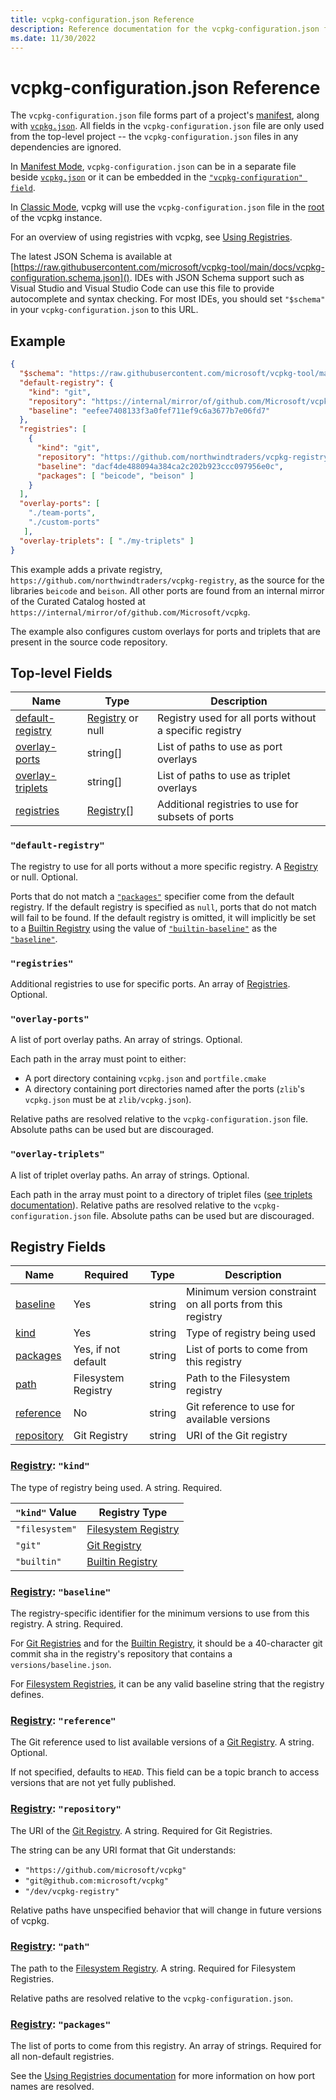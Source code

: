 ```yaml
---
title: vcpkg-configuration.json Reference
description: Reference documentation for the vcpkg-configuration.json file format
ms.date: 11/30/2022
---
```

# vcpkg-configuration.json Reference

The `vcpkg-configuration.json` file forms part of a project's [manifest](../users/manifests.md), along with [`vcpkg.json`](vcpkg-json.md). All fields in the `vcpkg-configuration.json` file are only used from the top-level project -- the `vcpkg-configuration.json` files in any dependencies are ignored.

In [Manifest Mode](../users/manifests.md), `vcpkg-configuration.json` can be in a separate file beside [`vcpkg.json`](vcpkg-json.md) or it can be embedded in the [`"vcpkg-configuration" field`](vcpkg-json.md#vcpkg-configuration).

In [Classic Mode](../users/classic-mode.md), vcpkg will use the `vcpkg-configuration.json` file in the [root](../commands/common-options.md#vcpkg-root) of the vcpkg instance.

For an overview of using registries with vcpkg, see [Using Registries](../users/registries.md).

The latest JSON Schema is available at [https://raw.githubusercontent.com/microsoft/vcpkg-tool/main/docs/vcpkg-configuration.schema.json](). IDEs with JSON Schema support such as Visual Studio and Visual Studio Code can use this file to provide autocomplete and syntax checking. For most IDEs, you should set `"$schema"` in your `vcpkg-configuration.json` to this URL.

## Example

```json
{
  "$schema": "https://raw.githubusercontent.com/microsoft/vcpkg-tool/main/docs/vcpkg-configuration.schema.json",
  "default-registry": {
    "kind": "git",
    "repository": "https://internal/mirror/of/github.com/Microsoft/vcpkg",
    "baseline": "eefee7408133f3a0fef711ef9c6a3677b7e06fd7"
  },
  "registries": [
    {
      "kind": "git",
      "repository": "https://github.com/northwindtraders/vcpkg-registry",
      "baseline": "dacf4de488094a384ca2c202b923ccc097956e0c",
      "packages": [ "beicode", "beison" ]
    }
  ],
  "overlay-ports": [
    "./team-ports",
    "./custom-ports"
   ],
  "overlay-triplets": [ "./my-triplets" ]
}
```
This example adds a private registry, `https://github.com/northwindtraders/vcpkg-registry`, as the source for the libraries `beicode` and `beison`. All other ports are found from an internal mirror of the Curated Catalog hosted at `https://internal/mirror/of/github.com/Microsoft/vcpkg`.

The example also configures custom overlays for ports and triplets that are present in the source code repository.

## Top-level Fields

| Name | Type   | Description |
|------|--------|-------------|
| [default-registry](#default-registry) | [Registry][] or null | Registry used for all ports without a specific registry |
| [overlay-ports](#overlay-ports) | string[] | List of paths to use as port overlays |
| [overlay-triplets](#overlay-triplets) | string[] | List of paths to use as triplet overlays |
| [registries](#registries) | [Registry][][] | Additional registries to use for subsets of ports |

### <a name="default-registry"></a> `"default-registry"`

The registry to use for all ports without a more specific registry. A [Registry][] or null. Optional.

Ports that do not match a [`"packages"`](#registry-packages) specifier come from the default registry. If the default registry is specified as `null`, ports that do not match will fail to be found. If the default registry is omitted, it will implicitly be set to a [Builtin Registry][] using the value of [`"builtin-baseline"`](vcpkg-json.md#builtin-baseline) as the [`"baseline"`](#registry-baseline).

### <a name="registries"></a> `"registries"`

Additional registries to use for specific ports. An array of [Registries](#registry). Optional.

### <a name="overlay-ports"></a> `"overlay-ports"`

A list of port overlay paths. An array of strings. Optional.

Each path in the array must point to either:

- A port directory containing `vcpkg.json` and `portfile.cmake`
- A directory containing port directories named after the ports (`zlib`'s `vcpkg.json` must be at `zlib/vcpkg.json`).

Relative paths are resolved relative to the `vcpkg-configuration.json` file. Absolute paths can be used but are discouraged.

### <a name="overlay-triplets"></a> `"overlay-triplets"`

A list of triplet overlay paths. An array of strings. Optional.

Each path in the array must point to a directory of triplet files ([see triplets documentation](../users/triplets.md)). Relative paths are resolved relative to the `vcpkg-configuration.json` file. Absolute paths can be used but are discouraged.

## <a name="registry"></a> Registry Fields

| Name | Required | Type   | Description |
|------|----------|--------|-------------|
| [baseline](#registry-baseline) | Yes | string | Minimum version constraint on all ports from this registry |
| [kind](#registry-kind) | Yes | string | Type of registry being used |
| [packages](#registry-packages) | Yes, if not default | string | List of ports to come from this registry |
| [path](#registry-path) | Filesystem Registry | string | Path to the Filesystem registry |
| [reference](#registry-reference) | No | string | Git reference to use for available versions |
| [repository](#registry-repository) | Git Registry | string | URI of the Git registry |

[Registry]: #registry

### <a name="registry-kind"></a> [Registry][]: `"kind"`

The type of registry being used. A string. Required.

| `"kind"` Value | Registry Type |
| ------|---|
| `"filesystem"` | [Filesystem Registry][] |
| `"git"` | [Git Registry][] |
| `"builtin"` | [Builtin Registry][] |

### <a name="registry-baseline"></a> [Registry][]: `"baseline"`

The registry-specific identifier for the minimum versions to use from this registry. A string. Required.

For [Git Registries][Git Registry] and for the [Builtin Registry][], it should be a 40-character git commit sha in the registry's repository that contains a `versions/baseline.json`.

For [Filesystem Registries][Filesystem Registry], it can be any valid baseline string that the registry defines.

### <a name="registry-reference"></a> [Registry][]: `"reference"`

The Git reference used to list available versions of a [Git Registry][]. A string. Optional.

If not specified, defaults to `HEAD`. This field can be a topic branch to access versions that are not yet fully published.

### <a name="registry-repository"></a> [Registry][]: `"repository"`

The URI of the [Git Registry][]. A string. Required for Git Registries.

The string can be any URI format that Git understands:

- `"https://github.com/microsoft/vcpkg"`
- `"git@github.com:microsoft/vcpkg"`
- `"/dev/vcpkg-registry"`

Relative paths have unspecified behavior that will change in future versions of vcpkg.

### <a name="registry-path"></a> [Registry][]: `"path"`

The path to the [Filesystem Registry][]. A string. Required for Filesystem Registries.

Relative paths are resolved relative to the `vcpkg-configuration.json`.

### <a name="registry-packages"></a> [Registry][]: `"packages"`

The list of ports to come from this registry. An array of strings. Required for all non-default registries.

See the [Using Registries documentation](../users/registries.md#package-name-resolution) for more information on how port names are resolved.

[Git Registry]: ../maintainers/registries.md#git-registries
[Filesystem Registry]: ../maintainers/registries.md#filesystem-registries
[Builtin Registry]: ../maintainers/registries.md#builtin-registries
